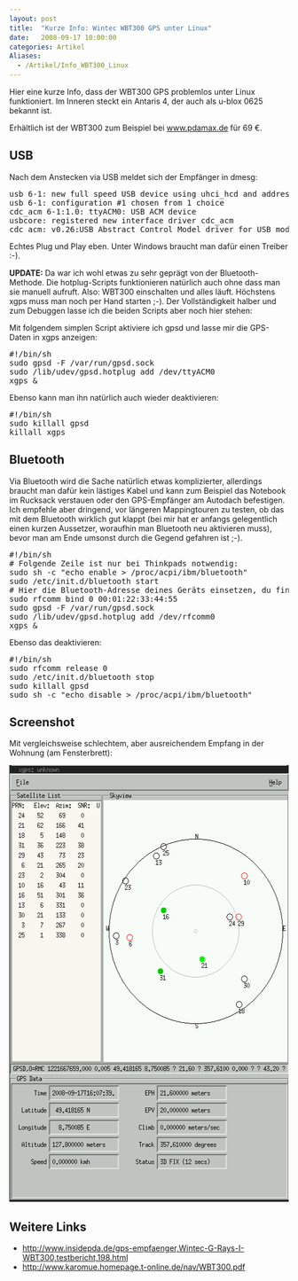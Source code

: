```yaml
---
layout: post
title:  "Kurze Info: Wintec WBT300 GPS unter Linux"
date:   2008-09-17 10:00:00
categories: Artikel
Aliases:
  - /Artikel/Info_WBT300_Linux
---
```



<p>
Hier eine kurze Info, dass der WBT300 GPS problemlos unter Linux funktioniert.
Im Inneren steckt ein Antaris 4, der auch als u-blox 0625 bekannt ist.
</p>

<p>
Erhältlich ist der WBT300 zum Beispiel bei <a
href="http://www.pdamax.de/">www.pdamax.de</a> für 69 €.
</p>

<h2>USB</h2>

<p>
Nach dem Anstecken via USB meldet sich der Empfänger in dmesg:
</p>

<pre>
usb 6-1: new full speed USB device using uhci_hcd and address 2
usb 6-1: configuration #1 chosen from 1 choice
cdc_acm 6-1:1.0: ttyACM0: USB ACM device
usbcore: registered new interface driver cdc_acm
cdc_acm: v0.26:USB Abstract Control Model driver for USB modems and ISDN adapters
</pre>

<p>
Echtes Plug und Play eben. Unter Windows braucht man dafür einen Treiber :-).
</p>

<p>
<strong>UPDATE:</strong> Da war ich wohl etwas zu sehr geprägt von der
Bluetooth-Methode. Die hotplug-Scripts funktionieren natürlich auch ohne dass
man sie manuell aufruft. Also: WBT300 einschalten und alles läuft. Höchstens
xgps muss man noch per Hand starten ;-). Der Vollständigkeit halber und zum
Debuggen lasse ich die beiden Scripts aber noch hier stehen:
</p>

<p>
Mit folgendem simplen Script aktiviere ich gpsd und lasse mir die GPS-Daten in
xgps anzeigen:
</p>

<pre>
#!/bin/sh
sudo gpsd -F /var/run/gpsd.sock
sudo /lib/udev/gpsd.hotplug add /dev/ttyACM0
xgps &
</pre>

<p>
Ebenso kann man ihn natürlich auch wieder deaktivieren:
</p>

<pre>
#!/bin/sh
sudo killall gpsd
killall xgps
</pre>

<h2>Bluetooth</h2>

<p>
Via Bluetooth wird die Sache natürlich etwas komplizierter, allerdings braucht
man dafür kein lästiges Kabel und kann zum Beispiel das Notebook im Rucksack
verstauen oder den GPS-Empfänger am Autodach befestigen. Ich empfehle aber
dringend, vor längeren Mappingtouren zu testen, ob das mit dem Bluetooth
wirklich gut klappt (bei mir hat er anfangs gelegentlich einen kurzen
Aussetzer, woraufhin man Bluetooth neu aktivieren muss), bevor man am Ende
umsonst durch die Gegend gefahren ist ;-).
</p>

<pre>
#!/bin/sh
# Folgende Zeile ist nur bei Thinkpads notwendig:
sudo sh -c "echo enable > /proc/acpi/ibm/bluetooth"
sudo /etc/init.d/bluetooth start
# Hier die Bluetooth-Adresse deines Geräts einsetzen, du findest sie via hcitool scan:
sudo rfcomm bind 0 00:01:22:33:44:55
sudo gpsd -F /var/run/gpsd.sock
sudo /lib/udev/gpsd.hotplug add /dev/rfcomm0
xgps &
</pre>

<p>
Ebenso das deaktivieren:
</p>

<pre>
#!/bin/sh
sudo rfcomm release 0
sudo /etc/init.d/bluetooth stop
sudo killall gpsd
sudo sh -c "echo disable > /proc/acpi/ibm/bluetooth"
</pre>

<h2>Screenshot</h2>

<p>Mit vergleichsweise schlechtem, aber ausreichendem Empfang in der Wohnung (am Fensterbrett):</p>
<img src="/Bilder/wbt300_xgps.png" alt="Wintec WBT300 in xgps" width="536" height="788">

<h2>Weitere Links</h2>

<ul>
<li><a href="http://www.insidepda.de/gps-empfaenger,Wintec-G-Rays-I-WBT300,testbericht,198.html">http://www.insidepda.de/gps-empfaenger,Wintec-G-Rays-I-WBT300,testbericht,198.html</a></li>
<li><a href="http://www.karomue.homepage.t-online.de/nav/WBT300.pdf">http://www.karomue.homepage.t-online.de/nav/WBT300.pdf</a></li>
</ul>
